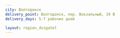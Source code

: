 ```yaml
---
city: Волгодонск
delivery_point: Волгодонск, пер. Вокзальный, 19 В 
delivery_days: 5-7 рабочих дней

layout: region_dvigatel
---
```

